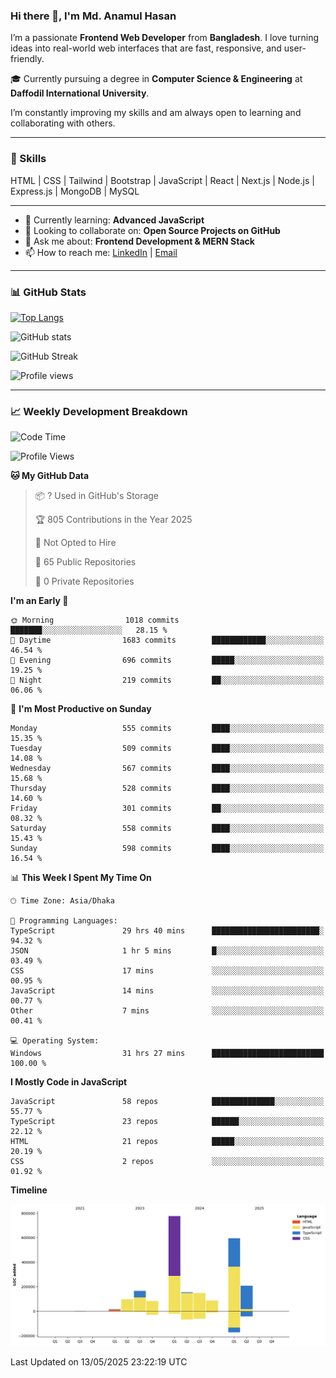 ### Hi there 👋, I'm Md. Anamul Hasan

I’m a passionate **Frontend Web Developer** from **Bangladesh**. I love turning ideas into real-world web interfaces that are fast, responsive, and user-friendly.

🎓 Currently pursuing a degree in **Computer Science & Engineering** at **Daffodil International University**.

I’m constantly improving my skills and am always open to learning and collaborating with others.

---

### 🚀 Skills
HTML | CSS | Tailwind | Bootstrap | JavaScript | React | Next.js | Node.js | Express.js | MongoDB | MySQL 

---

- 🌱 Currently learning: **Advanced JavaScript**
- 👯 Looking to collaborate on: **Open Source Projects on GitHub**
- 💬 Ask me about: **Frontend Development & MERN Stack**
- 📫 How to reach me: [LinkedIn](https://www.linkedin.com/in/mdanamulhasan201) | [Email](mailto:anamulhasan3625@gmail.com)

---

### 📊 GitHub Stats

[![Top Langs](https://github-readme-stats.vercel.app/api/top-langs/?username=mdanamulhasan201&layout=compact)](https://github.com/anuraghazra/github-readme-stats)

![GitHub stats](https://github-readme-stats.vercel.app/api?username=mdanamulhasan201&show_icons=true&count_private=true&theme=tokyonight)

![GitHub Streak](https://streak-stats.demolab.com?user=mdanamulhasan201&theme=tokyonight)

![Profile views](https://gpvc.arturio.dev/mdanamulhasan201)

---

### 📈 Weekly Development Breakdown

<!--START_SECTION:waka-->
![Code Time](http://img.shields.io/badge/Code%20Time-112%20hrs%2043%20mins-blue)

![Profile Views](http://img.shields.io/badge/Profile%20Views-79-blue)

**🐱 My GitHub Data** 

> 📦 ? Used in GitHub's Storage 
 > 
> 🏆 805 Contributions in the Year 2025
 > 
> 🚫 Not Opted to Hire
 > 
> 📜 65 Public Repositories 
 > 
> 🔑 0 Private Repositories 
 > 
**I'm an Early 🐤** 

```text
🌞 Morning                1018 commits        ███████░░░░░░░░░░░░░░░░░░   28.15 % 
🌆 Daytime                1683 commits        ████████████░░░░░░░░░░░░░   46.54 % 
🌃 Evening                696 commits         █████░░░░░░░░░░░░░░░░░░░░   19.25 % 
🌙 Night                  219 commits         ██░░░░░░░░░░░░░░░░░░░░░░░   06.06 % 
```
📅 **I'm Most Productive on Sunday** 

```text
Monday                   555 commits         ████░░░░░░░░░░░░░░░░░░░░░   15.35 % 
Tuesday                  509 commits         ████░░░░░░░░░░░░░░░░░░░░░   14.08 % 
Wednesday                567 commits         ████░░░░░░░░░░░░░░░░░░░░░   15.68 % 
Thursday                 528 commits         ████░░░░░░░░░░░░░░░░░░░░░   14.60 % 
Friday                   301 commits         ██░░░░░░░░░░░░░░░░░░░░░░░   08.32 % 
Saturday                 558 commits         ████░░░░░░░░░░░░░░░░░░░░░   15.43 % 
Sunday                   598 commits         ████░░░░░░░░░░░░░░░░░░░░░   16.54 % 
```


📊 **This Week I Spent My Time On** 

```text
🕑︎ Time Zone: Asia/Dhaka

💬 Programming Languages: 
TypeScript               29 hrs 40 mins      ████████████████████████░   94.32 % 
JSON                     1 hr 5 mins         █░░░░░░░░░░░░░░░░░░░░░░░░   03.49 % 
CSS                      17 mins             ░░░░░░░░░░░░░░░░░░░░░░░░░   00.95 % 
JavaScript               14 mins             ░░░░░░░░░░░░░░░░░░░░░░░░░   00.77 % 
Other                    7 mins              ░░░░░░░░░░░░░░░░░░░░░░░░░   00.41 % 

💻 Operating System: 
Windows                  31 hrs 27 mins      █████████████████████████   100.00 % 
```

**I Mostly Code in JavaScript** 

```text
JavaScript               58 repos            ██████████████░░░░░░░░░░░   55.77 % 
TypeScript               23 repos            ██████░░░░░░░░░░░░░░░░░░░   22.12 % 
HTML                     21 repos            █████░░░░░░░░░░░░░░░░░░░░   20.19 % 
CSS                      2 repos             ░░░░░░░░░░░░░░░░░░░░░░░░░   01.92 % 
```



**Timeline**

![Lines of Code chart](https://raw.githubusercontent.com/mdanamulhasan201/mdanamulhasan201/main/assets/bar_graph.png)


 Last Updated on 13/05/2025 23:22:19 UTC
<!--END_SECTION:waka-->

